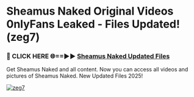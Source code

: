 # Sheamus Naked Original Videos 0nlyFans Leaked - Files Updated! (zeg7)

<h3>🔴 CLICK HERE 🌐==►► <a href="https://tinyurl.com/yckcrads" rel="nofollow">Sheamus Naked Updated Files</a></h3>

Get Sheamus Naked and all content. Now you can access all videos and pictures of Sheamus Naked. New Updated Files 2025!

[![zeg7](https://i.imgur.com/hpKpOFt.gif)](https://tinyurl.com/yckcrads)
